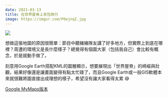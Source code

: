 ```yaml
---
date: 2021-03-13
title: 在世界屋脊上背包旅行
image: https://imgur.com/P6ejnqI.jpg
---
```


![](https://imgur.com/P6ejnqI.jpg)

想做這張地圖的原因很簡單：節目中聽豬豬隊友講了好多地方，但實際上到底在哪裡？周遭的環境又是長什麼樣子？總覺得有個圖大家（包括我自己）會比較有概念，於是就動手做了。

刻意用Google Earth搭配KML的圖層顯示，想要展現出「世界屋脊」的崎嶇與壯觀，結果好像還是讓畫面變得有點太忙碌了，而且Google Earth或一般GIS軟體本來就很難將圖直接出成理想的樣子，希望沒有讓大家看得太累 😅

[Google MyMaps版本](https://www.google.com/maps/d/u/0/viewer?mid=1aSqMRt3W3rOFZ1MF-qy9snQvTlVtxg_9&z=7)
